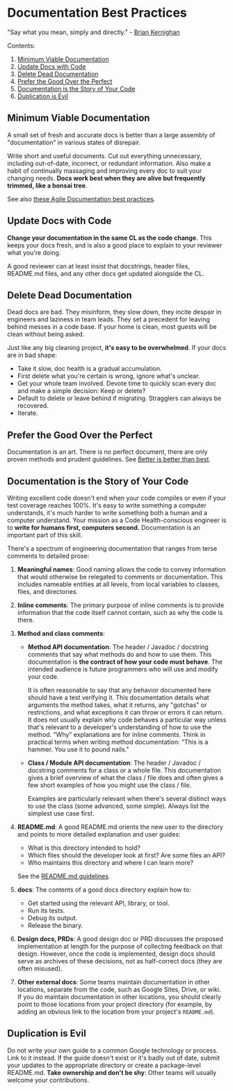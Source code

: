 # Documentation Best Practices

"Say what you mean, simply and directly." -
[Brian Kernighan](https://en.wikipedia.org/wiki/The_Elements_of_Programming_Style)

Contents:

1.  [Minimum Viable Documentation](#minimum-viable-documentation)
1.  [Update Docs with Code](#update-docs-with-code)
1.  [Delete Dead Documentation](#delete-dead-documentation)
1.  [Prefer the Good Over the Perfect](#prefer-the-good-over-the-perfect)
1.  [Documentation is the Story of Your Code](#documentation-is-the-story-of-your-code)
1.  [Duplication is Evil](#duplication-is-evil)

## Minimum Viable Documentation

A small set of fresh and accurate docs is better than a large assembly of
"documentation" in various states of disrepair.

Write short and useful documents. Cut out everything unnecessary, including
out-of-date, incorrect, or redundant information. Also make a habit of
continually massaging and improving every doc to suit your changing needs.
**Docs work best when they are alive but frequently trimmed, like a bonsai
tree**.

See also
[these Agile Documentation best practices](https://www.agilemodeling.com/essays/agileDocumentationBestPractices.htm).

## Update Docs with Code

**Change your documentation in the same CL as the code change**. This keeps your
docs fresh, and is also a good place to explain to your reviewer what you're
doing.

A good reviewer can at least insist that docstrings, header files, README.md
files, and any other docs get updated alongside the CL.

## Delete Dead Documentation

Dead docs are bad. They misinform, they slow down, they incite despair in
engineers and laziness in team leads. They set a precedent for leaving behind
messes in a code base. If your home is clean, most guests will be clean without
being asked.

Just like any big cleaning project, **it's easy to be overwhelmed**. If your
docs are in bad shape:

*   Take it slow, doc health is a gradual accumulation.
*   First delete what you're certain is wrong, ignore what's unclear.
*   Get your whole team involved. Devote time to quickly scan every doc and make
    a simple decision: Keep or delete?
*   Default to delete or leave behind if migrating. Stragglers can always be
    recovered.
*   Iterate.

## Prefer the Good Over the Perfect

Documentation is an art. There is no perfect document, there are only proven
methods and prudent guidelines. See [Better is better than best](./style.md).

## Documentation is the Story of Your Code

Writing excellent code doesn't end when your code compiles or even if your test
coverage reaches 100%. It's easy to write something a computer understands, it's
much harder to write something both a human and a computer understand. Your
mission as a Code Health-conscious engineer is to **write for humans first,
computers second.** Documentation is an important part of this skill.

There's a spectrum of engineering documentation that ranges from terse comments
to detailed prose:

1.  **Meaningful names**: Good naming allows the code to convey information that
    would otherwise be relegated to comments or documentation. This includes
    nameable entities at all levels, from local variables to classes, files, and
    directories.

2.  **Inline comments**: The primary purpose of inline comments is to provide
    information that the code itself cannot contain, such as why the code is
    there.

3.  **Method and class comments**:

    *   **Method API documentation**: The header / Javadoc / docstring comments
        that say what methods do and how to use them. This documentation is
        **the contract of how your code must behave**. The intended audience is
        future programmers who will use and modify your code.

        It is often reasonable to say that any behavior documented here should
        have a test verifying it. This documentation details what arguments the
        method takes, what it returns, any "gotchas" or restrictions, and what
        exceptions it can throw or errors it can return. It does not usually
        explain why code behaves a particular way unless that's relevant to a
        developer's understanding of how to use the method. "Why" explanations
        are for inline comments. Think in practical terms when writing method
        documentation: "This is a hammer. You use it to pound nails."

    *   **Class / Module API documentation**: The header / Javadoc / docstring
        comments for a class or a whole file. This documentation gives a brief
        overview of what the class / file does and often gives a few short
        examples of how you might use the class / file.

        Examples are particularly relevant when there's several distinct ways to
        use the class (some advanced, some simple). Always list the simplest use
        case first.

4.  **README.md**: A good README.md orients the new user to the directory and
    points to more detailed explanation and user guides:

    *   What is this directory intended to hold?
    *   Which files should the developer look at first? Are some files an API?
    *   Who maintains this directory and where I can learn more?

    See the [README.md guidelines](READMEs.md).

5.  **docs**: The contents of a good docs directory explain how to:

    *   Get started using the relevant API, library, or tool.
    *   Run its tests.
    *   Debug its output.
    *   Release the binary.

6.  **Design docs, PRDs**: A good design doc or PRD discusses the proposed
    implementation at length for the purpose of collecting feedback on that
    design. However, once the code is implemented, design docs should serve as
    archives of these decisions, not as half-correct docs (they are often
    misused).

7.  **Other external docs**: Some teams maintain documentation in other
    locations, separate from the code, such as Google Sites, Drive, or wiki.
    If you do maintain documentation in
    other locations, you should clearly point to those locations from your
    project directory (for example, by adding an obvious link to the location
    from your project's `README.md`).

## Duplication is Evil

Do not write your own guide to a common Google technology or process. Link to it
instead. If the guide doesn't exist or it's badly out of date, submit your
updates to the appropriate directory or create a package-level
README.md. **Take ownership and don't be shy**: Other teams will usually welcome
your contributions.
